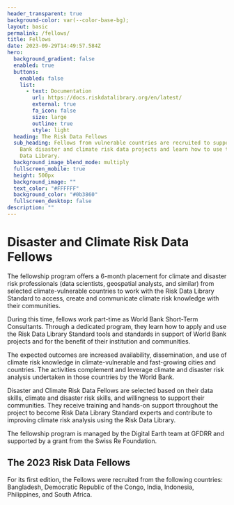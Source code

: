 ```yaml
---
header_transparent: true
background-color: var(--color-base-bg);
layout: basic
permalink: /fellows/
title: Fellows
date: 2023-09-29T14:49:57.584Z
hero:
  background_gradient: false
  enabled: true
  buttons:
    enabled: false
    list:
      - text: Documentation
        url: https://docs.riskdatalibrary.org/en/latest/
        external: true
        fa_icon: false
        size: large
        outline: true
        style: light
  heading: The Risk Data Fellows
  sub_heading: Fellows from vulnerable countries are recruited to support World
    Bank disaster and climate risk data projects and learn how to use the Risk
    Data Library.
  background_image_blend_mode: multiply
  fullscreen_mobile: true
  height: 500px
  background_image: ""
  text_color: "#FFFFFF"
  background_color: "#0b3860"
  fullscreen_desktop: false
description: ""
---
```

# **Disaster and Climate Risk Data Fellows**

The fellowship program offers a 6-month placement for climate and disaster risk professionals (data scientists, geospatial analysts, and similar) from selected climate-vulnerable countries to work with the Risk Data Library Standard to access, create and communicate climate risk knowledge with their communities.

During this time, fellows work part-time as World Bank Short-Term Consultants. Through a dedicated program, they learn how to apply and use the Risk Data Library Standard tools and standards in support of World Bank projects and for the benefit of their institution and communities.

The expected outcomes are increased availability, dissemination, and use of climate risk knowledge in climate-vulnerable and fast-growing cities and countries. The activities complement and leverage climate and disaster risk analysis undertaken in those countries by the World Bank.

Disaster and Climate Risk Data Fellows are selected based on their data skills, climate and disaster risk skills, and willingness to support their communities. They receive training and hands-on support throughout the project to become Risk Data Library Standard experts and contribute to improving climate risk analysis using the Risk Data Library.

The fellowship program is managed by the Digital Earth team at GFDRR and supported by a grant from the Swiss Re Foundation.

## The 2023 Risk Data Fellows

For its first edition, the Fellows were recruited from the following countries: Bangladesh, Democratic Republic of the Congo, India, Indonesia, Philippines, and South Africa.